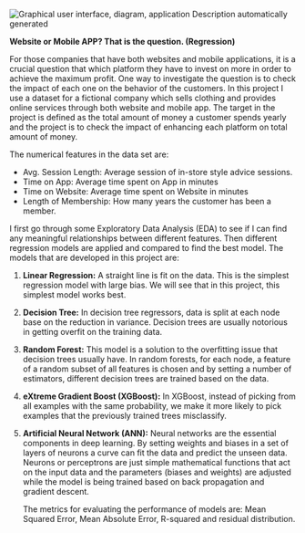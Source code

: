 ![Graphical user interface, diagram, application Description automatically generated](media/521a012b0698f6c91d1b6a08e838b620.jpeg)

**Website or Mobile APP? That is the question. (Regression)**

For those companies that have both websites and mobile applications, it is a crucial question that which platform they have to invest on more in order to achieve the maximum profit. One way to investigate the question is to check the impact of each one on the behavior of the customers. In this project I use a dataset for a fictional company which sells clothing and provides online services through both website and mobile app. The target in the project is defined as the total amount of money a customer spends yearly and the project is to check the impact of enhancing each platform on total amount of money.

The numerical features in the data set are:

-   Avg. Session Length: Average session of in-store style advice sessions.
-   Time on App: Average time spent on App in minutes
-   Time on Website: Average time spent on Website in minutes
-   Length of Membership: How many years the customer has been a member.

I first go through some Exploratory Data Analysis (EDA) to see if I can find any meaningful relationships between different features. Then different regression models are applied and compared to find the best model. The models that are developed in this project are:

1.  **Linear Regression:** A straight line is fit on the data. This is the simplest regression model with large bias. We will see that in this project, this simplest model works best.
2.  **Decision Tree:** In decision tree regressors, data is split at each node base on the reduction in variance. Decision trees are usually notorious in getting overfit on the training data.
3.  **Random Forest:** This model is a solution to the overfitting issue that decision trees usually have. In random forests, for each node, a feature of a random subset of all features is chosen and by setting a number of estimators, different decision trees are trained based on the data.
4.  **eXtreme Gradient Boost (XGBoost):** In XGBoost, instead of picking from all examples with the same probability, we make it more likely to pick examples that the previously trained trees misclassify.
5.  **Artificial Neural Network (ANN):** Neural networks are the essential components in deep learning. By setting weights and biases in a set of layers of neurons a curve can fit the data and predict the unseen data. Neurons or perceptrons are just simple mathematical functions that act on the input data and the parameters (biases and weights) are adjusted while the model is being trained based on back propagation and gradient descent.

    The metrics for evaluating the performance of models are: Mean Squared Error, Mean Absolute Error, R-squared and residual distribution.
